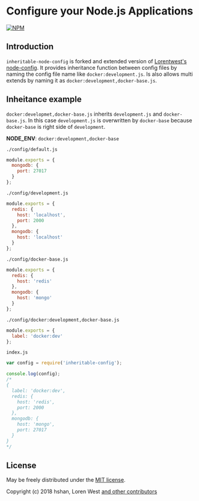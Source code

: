 # Configure your Node.js Applications
[![NPM](https://nodei.co/npm/inheritable-config.png)](https://nodei.co/npm/inheritable-config/)

## Introduction
`inheritable-node-config` is forked and extended version of [Lorentwest's node-config](https://github.com/lorenwest/node-config). It provides inheritance function between config files by naming the config file name like `docker:development.js`. Is also allows multi extends by naming it as `docker:development,docker-base.js`.

## Inheitance example
`docker:developmet,docker-base.js` inherits `development.js` and `docker-base.js`. In this case `development.js` is overwritten by `docker-base` because `docker-base` is right side of `development`.

**NODE_ENV**: `docker:development,docker-base`

`./config/default.js`
```js
module.exports = {
  mongodb: {
    port: 27017 
  }
};
```

`./config/development.js`
```js
module.exports = {
  redis: {
    host: 'localhost',
    port: 2000
  },
  mongodb: {
    host: 'localhost'
  }
};
```

`./config/docker-base.js`
```js
module.exports = {
  redis: {
    host: 'redis'
  },
  mongodb: {
    host: 'mongo'
  }
};
```

`./config/docker:development,docker-base.js`
```js
module.exports = {
  label: 'docker:dev'
};
```

`index.js`
```js
var config = require('inheritable-config');

console.log(config);
/*
{
  label: 'docker:dev',
  redis: {
    host: 'redis',
    port: 2000
  },
  mongodb: {
    host: 'mongo',
    port: 27017
  }
}
*/
```

## License
May be freely distributed under the [MIT license](https://raw.githubusercontent.com/lorenwest/node-config/master/LICENSE).

Copyright (c) 2018 hshan, Loren West 
[and other contributors](https://github.com/lorenwest/node-config/graphs/contributors)